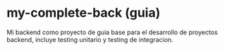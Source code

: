 # my-complete-back (guia)
Mi backend como proyecto de guia base para el desarrollo de proyectos backend, incluye testing unitario y testing de integracion.